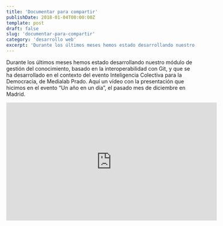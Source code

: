```yaml
---
title: 'Documentar para compartir'
publishDate: 2018-01-04T00:00:00Z
template: post
draft: false
slug: 'documentar-para-compartir'
category: 'desarrollo web'
excerpt: 'Durante los últimos meses hemos estado desarrollando nuestro módulo de gestión del conocimiento, basado en la interoperabilidad con Git, y que se ha desarrollado en el contexto del evento Inteligencia Colectiva para la Democracia, de Medialab Prado. Aquí un vídeo con la presentación que hicimos en el evento “Un año en un día”, el pasado mes de diciembre en Madrid.'
---
```


Durante los últimos meses hemos estado desarrollando nuestro módulo de gestión del conocimiento, basado en la interoperabilidad con Git, y que se ha desarrollado en el contexto del evento Inteligencia Colectiva para la Democracia, de Medialab Prado. Aquí un vídeo con la presentación que hicimos en el evento “Un año en un día”, el pasado mes de diciembre en Madrid.

<iframe width="560" height="315" src="https://www.youtube.com/embed/K2ysfafaT_w" frameborder="0" gesture="media" allow="encrypted-media" allowfullscreen></iframe>

